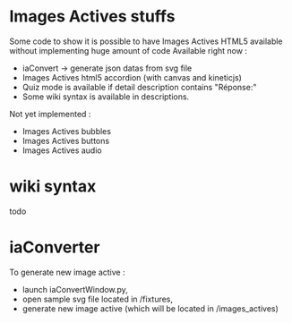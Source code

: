 # Images Actives stuffs

Some code to show it is possible to have Images Actives HTML5 available without implementing huge amount of code
Available right now :
- iaConvert -> generate json datas from svg file
- Images Actives html5 accordion (with canvas and kineticjs)
- Quiz mode is available if detail description contains "Réponse:"
- Some wiki syntax is available in descriptions.

Not yet implemented :
- Images Actives bubbles
- Images Actives buttons
- Images Actives audio

# wiki syntax

todo

# iaConverter

To generate new image active :
* launch iaConvertWindow.py, 
* open sample svg file located in /fixtures, 
* generate new image active (which will be located in /images_actives) 


